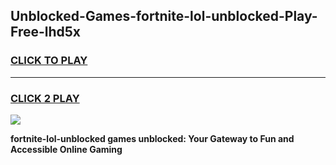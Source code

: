 
## Unblocked-Games-fortnite-lol-unblocked-Play-Free-lhd5x
<h3>
<a href="https://premium76.site?title=fortnite-lol-unblocked&ref=23A">CLICK TO PLAY</a></h3>
<hr>

<h3>
<a href="https://premium76.site?title=fortnite-lol-unblocked&ref=23A">CLICK 2 PLAY</a>
  
</h3>

<a href="https://premium76.site?title=fortnite-lol-unblocked&ref=23A"><img src="https://clearcache.store/games.png"></a>


**fortnite-lol-unblocked games unblocked: Your Gateway to Fun and Accessible Online Gaming**
